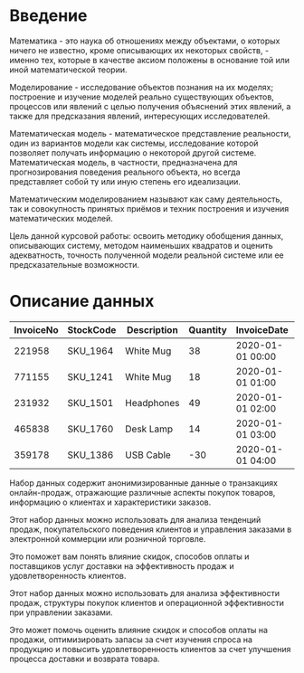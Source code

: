 # Введение
Математика - это наука об отношениях между объектами, о которых ничего не известно, кроме описывающих их некоторых свойств, - именно тех, которые в качестве аксиом положены в основание той или иной математической теории.

Моделирование - исследование объектов познания на их моделях; построение и изучение моделей реально существующих объектов, процессов или явлений с целью получения объяснений этих явлений, а также для предсказания явлений, интересующих исследователей.

Математическая модель - математическое представление реальности, один из вариантов модели как системы, исследование которой позволяет получать информацию о некоторой другой системе. Математическая модель, в частности, предназначена для прогнозирования поведения реального объекта, но всегда представляет собой ту или иную степень его идеализации.

Математическим моделированием называют как саму деятельность, так и совокупность принятых приёмов и техник построения и изучения математических моделей.

Цель данной курсовой работы: освоить методику обобщения данных, описывающих систему, методом наименьших квадратов и оценить адекватность, точность полученной модели реальной системе или ее предсказательные возможности.

# Описание данных

| InvoiceNo | StockCode | Description | Quantity | InvoiceDate      | UnitPrice | CustomerID | Country        | Discount          | PaymentMethod | ShippingCost | Category    | SalesChannel | ReturnStatus | ShipmentProvider | WarehouseLocation | OrderPriority |
| --------- | --------- | ----------- | -------- | ---------------- | --------- | ---------- | -------------- | ----------------- | ------------- | ------------ | ----------- | ------------ | ------------ | ---------------- | ----------------- | ------------- |
| 221958    | SKU_1964  | White Mug   | 38       | 2020-01-01 00:00 | 1.71      | 37039      | Australia      | 0.47              | Bank Transfer | 10.79        | Apparel     | In-store     | Not Returned | UPS              | London            | Medium        |
| 771155    | SKU_1241  | White Mug   | 18       | 2020-01-01 01:00 | 41.25     | 19144      | Spain          | 0.19              | paypall       | 9.51         | Electronics | Online       | Not Returned | UPS              | Rome              | Medium        |
| 231932    | SKU_1501  | Headphones  | 49       | 2020-01-01 02:00 | 29.11     | 50472      | Germany        | 0.35              | Bank Transfer | 23.03        | Electronics | Online       | Returned     | UPS              | Berlin            | High          |
| 465838    | SKU_1760  | Desk Lamp   | 14       | 2020-01-01 03:00 | 76.68     | 96586      | Netherlands    | 0.14              | paypall       | 11.08        | Accessories | Online       | Not Returned | Royal Mail       | Rome              | Low           |
| 359178    | SKU_1386  | USB Cable   | -30      | 2020-01-01 04:00 | -68.11    |            | United Kingdom | 1.501433043360303 | Bank Transfer |              | Electronics | In-store     | Not Returned | FedEx            |                   | Medium        |

Набор данных содержит анонимизированные данные о транзакциях онлайн-продаж, отражающие различные аспекты покупок товаров, информацию о клиентах и характеристики заказов.

Этот набор данных можно использовать для анализа тенденций продаж, покупательского поведения клиентов и управления заказами в электронной коммерции или розничной торговле.

Это поможет вам понять влияние скидок, способов оплаты и поставщиков услуг доставки на эффективность продаж и удовлетворенность клиентов.

Этот набор данных можно использовать для анализа эффективности продаж, структуры покупок клиентов и операционной эффективности при управлении заказами.

Это может помочь оценить влияние скидок и способов оплаты на продажи, оптимизировать запасы за счет изучения спроса на продукцию и повысить удовлетворенность клиентов за счет улучшения процесса доставки и возврата товара.